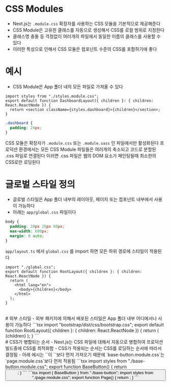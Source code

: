 # CSS Modules

- Next.js는 `.module.css` 확장자를 사용하는 CSS 모듈을 기본적으로 제공해준다
- CSS Module은 고유한 클래스를 자동으로 생성해서 CSS를 로컬 범위로 지정한다
- 클래스명 충돌 등 걱정없이 여러개의 파일에서 동일한 이름의 클래스를 사용할 수 있다
- 이러한 특성으로 인해서 CSS 모듈은 컴포넌트 수준의 CSS를 포함하기에 좋다
  <br/>

# 예시

- CSS Module은 App 폴더 내의 모든 파일로 가져올 수 있다

```tsx
import styles from "./styles.module.css";
export default function DashboardLayout({ children }: { children: React.ReactNode }) {
  return <section className={styles.dashboard}>{children}</section>;
}
```

```css
.dashboard {
  padding: 24px;
}
```

CSS 모듈은 확장자가 `.module.css` 또는 `.module.sass` 인 파일에서만 활성화된다
프로덕션 환경에서는 모든 CSS Module 파일들은 여러개의 축소되고 코드로 분할된 .css 파일로 연결된다
이러면 .css 파일은 웹의 DOM 요소가 페인팅될때 최소한의 CSS로만 로딩된다
<br/>

# 글로벌 스타일 정의

- 글로벌 스타일은 App 폴더 내부의 레이아웃, 페이지 또는 컴포넌트 내부에서 사용이 가능하다
- 아래는 `app/global.css` 파일이다

```css
body {
  padding: 20px 20px 60px;
  max-width: 680px;
  margin: 0 auto;
}
```

`app/layout.ts` 에서 `global.css` 를 import 하면 모든 하위 경로에 스타일이 적용된다

```tsx
import "./global.css";
export default function RootLayout({ children }: { children: React.ReactNode }) {
  return (
    <html lang="en">
      <body>{children}</body>
    </html>
  );
}
```

<br/>
# 외부 스타일
- 외부 패키지에 의해서 배포된 스타일은 App 폴더 내부 어디에서나 사용이 가능하다
```tsx
import "bootstrap/dist/css/bootstrap.css";
export default function RootLayout({ children }: { children: React.ReactNode }) {
  return (
    <html lang="en">
      <body className="container">{children}</body>
    </html>
  );
}
```
<br/>
# CSS가 병합되는 순서
- Next.js는 CSS 파일에 대해서 자동으로 병합하여 프로덕션 빌드중에 CSS를 최적화함
- CSS가 적용되는 순서는 CSS를 로딩하는 순서에 따라서 결정됨
- 아래 에시는 `<BaseButton>`이 `<Page>`보다 먼저 가져오기 때문에 `base-button.module.css`는 `page.module.css`보다 먼저 적용됨
```tsx
import styles from "./base-button.module.css";
export function BaseButton() {
  return <button className={styles.primary} />;
}
```
```tsx
import { BaseButton } from "./base-button";
import styles from "./page.module.css";
export function Page() {
  return <BaseButton className={styles.primary} />;
}
```
